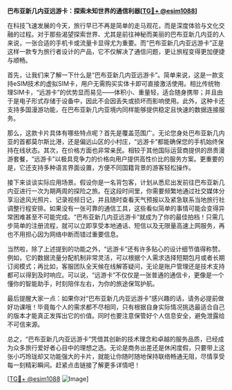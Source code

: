 **巴布亚新几内亚远游卡：探索未知世界的通信利器[[TG💪+ @esim1088](https://t.me/s/esim1088)]**

在科技飞速发展的今天，旅行早已不再是简单的走马观花，而是深度体验与文化交融的过程。对于那些渴望探索世界、尤其是前往神秘而美丽的巴布亚新几内亚的人来说，一张合适的手机卡或流量卡显得尤为重要。而“巴布亚新几内亚远游卡”正是这样一款专为旅行者设计的产品，它不仅解决了通信问题，更让旅程变得更加便捷与顺畅。

首先，让我们来了解一下什么是“巴布亚新几内亚远游卡”。简单来说，这是一款支持eSIM技术的虚拟SIM卡，用户无需购买实体卡即可直接激活使用。相比传统物理SIM卡，“远游卡”的优势显而易见——体积小、重量轻，适合随身携带；并且由于是电子形式存储于设备中，因此不会因丢失或损坏而影响使用。此外，这种卡还支持多国漫游功能，在巴布亚新几内亚境内同样能够提供稳定且快速的数据连接服务。

那么，这款卡片具体有哪些特点呢？首先是覆盖范围广。无论您身处巴布亚新几内亚的首都莫尔斯比港，还是偏远山区的小村庄，“远游卡”都能确保您的手机始终保持在线状态。其次，在价格方面也非常亲民。相较于其他国际运营商提供的昂贵漫游套餐，“远游卡”以极具竞争力的价格向用户提供高性价比的服务方案。更重要的是，它还支持多种语言界面设置，方便不同国籍背景的游客轻松操作。

接下来谈谈实际应用场景。假设你是一名背包客，计划从悉尼出发前往巴布亚新几内亚进行一次为期两周的探险之旅。在这段时间里，你需要频繁地通过社交媒体分享沿途风光照片、记录视频日记，并且随时查看天气预报以及紧急联系当地旅行社调整行程安排。如果没有一张可靠的通信工具，这些看似简单的事情可能会变得异常困难甚至不可能完成。“巴布亚新几内亚远游卡”就成为了你的最佳拍档！只需几步简单的注册流程，就可以立即享受本地通话、短信以及无限量高速上网服务，再也不用担心因为网络中断而错过重要信息。

当然啦，除了上述提到的功能之外，“远游卡”还有许多贴心的设计细节值得称赞。例如，它的数据流量分配机制非常灵活，可以根据个人需求选择短期包月或者长期订阅模式；再比如，客服团队全天候在线解答疑问，无论是账户管理还是技术支持都可以得到及时响应。可以说，“远游卡”不仅仅是一张普通的通信卡，更像是一个懂你的智能助手，时刻陪伴左右，为你的旅途保驾护航。

最后提醒大家一点：如果你对“巴布亚新几内亚远游卡”感兴趣的话，请务必提前做好功课哦！毕竟每个人的需求都不尽相同，只有根据自身实际情况挑选最适合自己的版本才能真正发挥出它的价值。同时也要注意保管好个人信息安全，避免泄露给不可信来源。

总之，“巴布亚新几内亚远游卡”凭借其创新的技术理念和卓越的服务品质，已经成为众多旅行爱好者心目中的理想之选。无论是商务出差还是休闲度假，只要带上这张小巧玲珑却又功能强大的卡片，就能让你随时随地保持联络畅通无阻，尽情享受每一刻精彩瞬间。赶紧点击链接了解更多详情吧！

[[TG💪+ @esim1088](https://t.me/s/esim1088) ![Image](https://i.postimg.cc/4NQfJmqS/Snipaste-2025-05-13-00-14-12.png)]